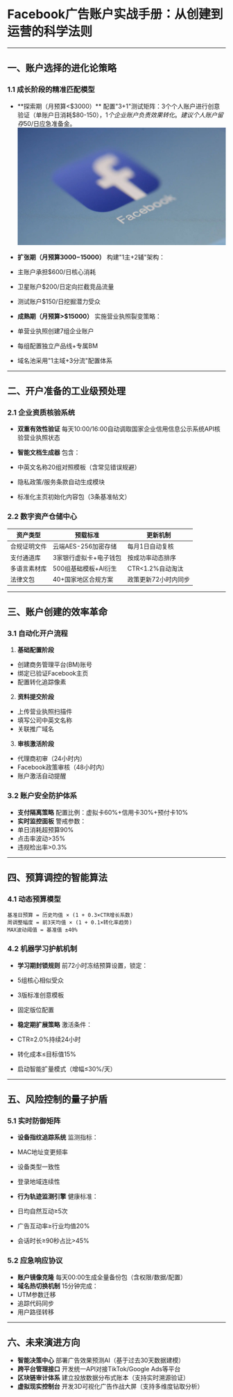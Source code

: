 
# Facebook广告账户实战手册：从创建到运营的科学法则

---

## 一、账户选择的进化论策略
### 1.1 成长阶段的精准匹配模型
- **探索期（月预算<$3000）**
配置"3+1"测试矩阵：3个个人账户进行创意验证（单账户日消耗$80-$150），1个企业账户负责效果转化。建议个人账户留存$50/日应急准备金。
![替代文字](微信图片_20250331105451.png)
- **扩张期（月预算$3000-$15000）**
构建"1主+2辅"架构：
- 主账户承担$600/日核心消耗
- 卫星账户$200/日定向拦截竞品流量
- 测试账户$150/日挖掘潜力受众

- **成熟期（月预算>$15000）**
实施营业执照裂变策略：
- 单营业执照创建7组企业账户
- 每组配置独立产品线+专属BM
- 域名池采用"1主域+3分流"配置体系

---

## 二、开户准备的工业级预处理
### 2.1 企业资质核验系统
- **双重有效性验证**
每天10:00/16:00自动调取国家企业信用信息公示系统API核验营业执照状态

- **智能文档生成器**
包含：
- 中英文名称20组对照模板（含常见错误规避）
- 隐私政策/服务条款自动生成模块
- 标准化主页初始化内容包（3条基准帖文）

### 2.2 数字资产仓储中心
| 资产类型       | 预载标准                 | 更新机制           |
|----------------|--------------------------|--------------------|
| 合规证明文件   | 云端AES-256加密存储      | 每月1日自动复核    |
| 支付通道库     | 3家银行虚拟卡+电子钱包   | 按成功率动态排序   |
| 多语言素材库   | 500组基础模板+AI衍生     | CTR<1.2%自动淘汰   |
| 法律文包       | 40+国家地区合规方案      | 政策更新72小时内同步|

---

## 三、账户创建的效率革命
### 3.1 自动化开户流程
1. **基础配置阶段**
- 创建商务管理平台(BM)账号
- 绑定已验证Facebook主页
- 配置转化追踪像素

2. **资料提交阶段**
- 上传营业执照扫描件
- 填写公司中英文名称
- 关联推广域名

3. **审核激活阶段**
- 代理商初审（24小时内）
- Facebook政策审核（48小时内）
- 账户激活自动提醒

### 3.2 账户安全防护体系
- **支付隔离策略**
配置比例：虚拟卡60%+信用卡30%+预付卡10%
- **实时监控面板**
警戒参数：
- 单日消耗超预算90%
- 点击率波动>35%
- 违规检出率>0.3%

---

## 四、预算调控的智能算法
### 4.1 动态预算模型
```
基准日预算 = 历史均值 × (1 + 0.3×CTR增长系数)
周调整幅度 = 前3天均值 × (1 + 0.1×转化率趋势)
MAX波动阈值 = 基准值 ±40%
```

### 4.2 机器学习护航机制
- **学习期封锁规则**
前72小时冻结预算设置，锁定：
- 5组核心相似受众
- 3版标准创意模板
- 固定版位配置

- **稳定期扩展策略**
激活条件：
- CTR≥2.0%持续24小时
- 转化成本≤目标值15%
- 启动智能扩量模式（增幅≤30%/天）

---

## 五、风险控制的量子护盾
### 5.1 实时防御矩阵
- **设备指纹追踪系统**
监测指标：
- MAC地址变更频率
- 设备类型一致性
- 登录地域连续性

- **行为轨迹监测引擎**
健康标准：
- 日均自然互动≥5次
- 广告互动率≥行业均值20%
- 会话时长≥90秒占比>45%

### 5.2 应急响应协议
- **账户镜像克隆**
每天00:00生成全量备份包（含权限/数据/配置）
- **域名热切换机制**
15分钟完成：
- UTM参数迁移
- 追踪代码同步
- 用户路径转移

---

## 六、未来演进方向
- **智能决策中心**
部署广告效果预测AI（基于过去30天数据建模）
- **跨平台管理接口**
开发统一API对接TikTok/Google Ads等平台
- **区块链审计体系**
建立投放数据分布式账本（支持实时溯源验证）
- **虚拟现实控制台**
开发3D可视化广告作战大屏（支持多维度钻取分析）
```
